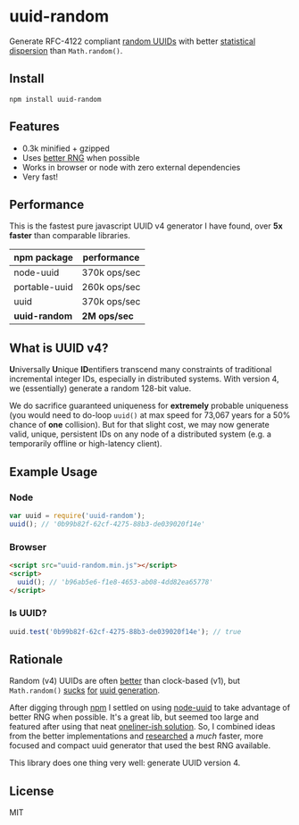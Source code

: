 # uuid-random

Generate RFC-4122 compliant 
[random UUIDs](https://en.wikipedia.org/wiki/Universally_unique_identifier#Version_4_.28random.29)
with better 
[statistical dispersion](https://en.wikipedia.org/wiki/Statistical_dispersion)
than `Math.random()`.


## Install

    npm install uuid-random


## Features

  * 0.3k minified + gzipped
  * Uses [better RNG](http://caniuse.com/#feat=getrandomvalues) when possible
  * Works in browser or node with zero external dependencies
  * Very fast!


## Performance

This is the fastest pure javascript UUID v4 generator I have found, 
over **5x faster** than comparable libraries.

| npm package     | performance     |
|-----------------|-----------------|
| node-uuid       | 370k ops/sec    |
| portable-uuid   | 260k ops/sec    |
| uuid            | 370k ops/sec    |
| **uuid-random** | **2M ops/sec**  |


## What is UUID v4?

**U**niversally **U**nique **ID**entifiers transcend many constraints of 
traditional incremental integer IDs, especially in distributed systems. With 
version 4, we (essentially) generate a random 128-bit value.

We do sacrifice guaranteed uniqueness for __extremely__ probable uniqueness (you 
would need to do-loop `uuid()` at max speed for 73,067 years for a 50% chance of 
**one** collision). But for that slight cost, we may now generate valid, unique, 
persistent IDs on any node of a distributed system (e.g. a temporarily offline
or high-latency client).


## Example Usage

### Node

```javascript
var uuid = require('uuid-random');
uuid(); // '0b99b82f-62cf-4275-88b3-de039020f14e'
```

### Browser

```html
<script src="uuid-random.min.js"></script>
<script>
  uuid(); // 'b96ab5e6-f1e8-4653-ab08-4dd82ea65778'
</script>
```


### Is UUID?

```javascript
uuid.test('0b99b82f-62cf-4275-88b3-de039020f14e'); // true
```

## Rationale

Random (v4) UUIDs are often 
[better](https://blogs.msdn.microsoft.com/oldnewthing/20160114-00/?p=92851) than 
clock-based (v1), but `Math.random()` 
[sucks](https://medium.com/@betable/tifu-by-using-math-random-f1c308c4fd9d) 
[for](http://devoluk.com/google-chrome-math-random-issue.html) 
[uuid generation](http://stackoverflow.com/questions/6906916/collisions-when-generating-uuids-in-javascript).

After digging through [npm](https://www.npmjs.com/search?q=uuid)
I settled on using [node-uuid](https://github.com/broofa/node-uuid) to take
advantage of better RNG when possible. It's a great lib, but seemed too large
and featured after using that neat [oneliner-ish solution](http://stackoverflow.com/questions/105034/create-guid-uuid-in-javascript/2117523#2117523).
So, I combined ideas from the better implementations and
[researched](https://gist.github.com/jed/982883) a *much* faster, more focused 
and compact uuid generator that used the best RNG available.

This library does one thing very well: generate UUID version 4.


## License

MIT
